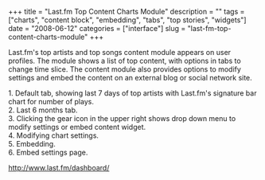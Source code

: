 +++
title = "Last.fm Top Content Charts Module"
description = ""
tags = ["charts", "content block", "embedding", "tabs", "top stories", "widgets"]
date = "2008-06-12"
categories = ["interface"]
slug = "last-fm-top-content-charts-module"
+++


<p>Last.fm's top artists and top songs content module appears on user profiles. The module shows a list of top content, with options in tabs to change time slice. The content module also provides options to modify settings and embed the content on an external blog or social network site.</p>
<div id="screens-full" class="clear"><div class="caption">1. Default tab, showing last 7 days of top artists with Last.fm's signature bar chart for number of plays.  </div><div class="fullimg clear"><a href="//media.konigi.com/interface/lastfm-top-content-module-1.png" class="group" rel="group" title="1. Default tab, showing last 7 days of top artists with Last.fm's signature bar chart for numbe..."><img src="//media.konigi.com/interface/lastfm-top-content-module-1.png" alt="" class="img-responsive"></a></div></div><div id="screens-full" class="clear"><div class="caption">2. Last 6 months tab.</div><div class="fullimg clear"><a href="//media.konigi.com/interface/lastfm-top-content-module-2.png" class="group" rel="group" title="2. Last 6 months tab."><img src="//media.konigi.com/interface/lastfm-top-content-module-2.png" alt="" class="img-responsive"></a></div></div><div id="screens-full" class="clear"><div class="caption">3. Clicking the gear icon in the upper right shows drop down menu to modify settings or embed content widget.</div><div class="fullimg clear"><a href="//media.konigi.com/interface/lastfm-top-content-module-3.png" class="group" rel="group" title="3. Clicking the gear icon in the upper right shows drop down menu to modify settings or embed conten..."><img src="//media.konigi.com/interface/lastfm-top-content-module-3.png" alt="" class="img-responsive"></a></div></div><div id="screens-full" class="clear"><div class="caption">4. Modifying chart settings.</div><div class="fullimg clear"><a href="//media.konigi.com/interface/lastfm-top-content-module-4.png" class="group" rel="group" title="4. Modifying chart settings."><img src="//media.konigi.com/interface/lastfm-top-content-module-4.png" alt="" class="img-responsive"></a></div></div><div id="screens-full" class="clear"><div class="caption">5. Embedding.</div><div class="fullimg clear"><a href="//media.konigi.com/interface/lastfm-top-content-module-5.png" class="group" rel="group" title="5. Embedding."><img src="//media.konigi.com/interface/lastfm-top-content-module-5.png" alt="" class="img-responsive"></a></div></div><div id="screens-full" class="clear"><div class="caption">6. Embed settings page.</div><div class="fullimg clear"><a href="//media.konigi.com/interface/lastfm-top-content-module-6.png" class="group" rel="group" title="6. Embed settings page."><img src="//media.konigi.com/interface/lastfm-top-content-module-6.png" alt="" class="img-responsive"></a></div></div>        
<p><a href="http://www.last.fm/dashboard/">http://www.last.fm/dashboard/</a></p>


